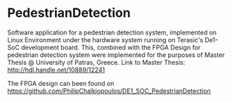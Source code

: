 # PedestrianDetection
Software application for a pedestrian detection system, implemented on Linux Environment under the hardware system running on Terasic's De1-SoC development board.
This, combined with the FPGA Design for pedestrian detection system were implemented for the purposes of Master Thesis @ University of Patras, Greece. Link to Master Thesis: http://hdl.handle.net/10889/12241

The FPGA design can been found on https://github.com/PhilipChalkiopoulos/DE1_SOC_PedestrianDetection
